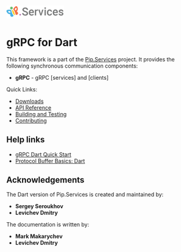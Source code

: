 # <img src="https://github.com/pip-services/pip-services/raw/master/design/Logo.png" alt="Pip.Services Logo" style="max-width:30%">
# gRPC for Dart

This framework is a part of the [Pip.Services](https://github.com/pip-services/pip-services) project.
It provides the following synchronous communication components:

- **gRPC** - gRPC [services] and [clients]

Quick Links:

* [Downloads](https://github.com/pip-services-dart/pip-services-grpc-dart/blob/master/doc/Downloads.md)
* [API Reference](https://pub.dev/documentation/pip_services3_grpc/latest/pip_services3_grpc/pip_services3_grpc-library.html)
* [Building and Testing](https://github.com/pip-services/pip-services-grpc-dart/blob/master/doc/Development.md)
* [Contributing](https://github.com/pip-services/pip-services-grpc-dart/blob/master/doc/Development.md/#contrib)

## Help links
* [gRPC Dart Quick Start](https://grpc.io/docs/quickstart/dart/)
* [Protocol Buffer Basics: Dart](https://developers.google.com/protocol-buffers/docs/darttutorial)

## Acknowledgements

The Dart version of Pip.Services is created and maintained by:
- **Sergey Seroukhov**
- **Levichev Dmitry**

The documentation is written by:
- **Mark Makarychev**
- **Levichev Dmitry**